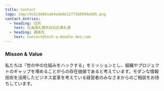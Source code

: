 ```yaml
---
title: Contact
logo: img/c9c61dd061a64ede8e12773b0994d4d5.png
contact_entries:
  - heading: 住所
    text: 北海道札幌市白石区東札幌
  - heading: 連絡先
    text: contact@tech-a-doodle-doo.com
---
```

<h3 class="f4 b lh-title mb2">Misson & Value</h3>

私たちは「世の中の仕組みをハックする」をミッションとし、組織やプロジェクトのギャップを埋めることがらの存在価値であると考えています。モダンな情報技術を活用したビジネス変革を考えている経営者のみなさまからのご相談をお待ちしています。